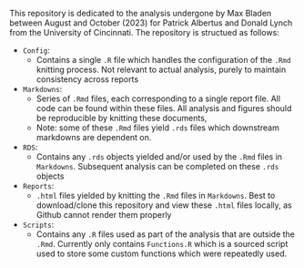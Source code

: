 
This repository is dedicated to the analysis undergone by Max Bladen between August and October (2023) for Patrick Albertus and Donald Lynch from the University of Cincinnati. The repository is structued as follows:

- `Config`:
  - Contains a single `.R` file which handles the configuration of the `.Rmd` knitting process. Not relevant to actual analysis, purely to maintain consistency across reports
- `Markdowns`:
  - Series of `.Rmd` files, each corresponding to a single report file. All code can be found within these files. All analysis and figures should be reproducible by knitting these documents,
  - Note: some of these `.Rmd` files yield `.rds` files which downstream markdowns are dependent on.
- `RDS`:
  - Contains any `.rds` objects yielded and/or used by the `.Rmd` files in `Markdowns`. Subsequent analysis can be completed on these `.rds` objects
- `Reports`:
  - `.html` files yielded by knitting the `.Rmd` files in `Markdowns`. Best to download/clone this repository and view these `.html` files locally, as Github cannot render them properly
- `Scripts`:
  - Contains any `.R` files used as part of the analysis that are outside the `.Rmd`. Currently only contains `Functions.R` which is a sourced script used to store some custom functions which were repeatedly used.
